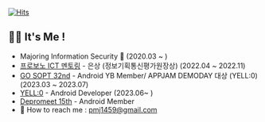 [![Hits](https://hits.seeyoufarm.com/api/count/incr/badge.svg?url=https%3A%2F%2Fgithub.com%2Fminju1459&count_bg=%23FFE9C9&title_bg=%23C4B5B5&icon=smugmug.svg&icon_color=%23FFFFFF&title=%3A&edge_flat=false)](https://hits.seeyoufarm.com)

## 🍄‍🟫 It's Me !
- Majoring Information Security 🔐 (2020.03 ~ )
- [프로보노 ICT 멘토링](https://www.hanium.or.kr/portal/index.do) - 은상 (정보기획통신평가원장상) (2022.04 ~ 2022.11)
- [GO SOPT 32nd](https://www.sopt.org/) - Android YB Member/ APPJAM DEMODAY 대상 (YELL:0) (2023.03 ~ 2023.07)
- [YELL:0](https://play.google.com/store/apps/details?id=com.el.yello&hl=KR) - Android Developer (2023.06~ )
- [Depromeet 15th](https://www.depromeet.com/) - Android Member
- 📮 How to reach me : pmj1459@gmail.com






